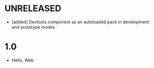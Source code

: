 # UNRELEASED

  * [added] Devtools component as an autoloaded pack in development and prototype modes

# 1.0

  * Hello, Web
